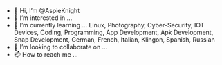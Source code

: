 - 👋 Hi, I’m @AspieKnight
- 👀 I’m interested in ...
- 🌱 I’m currently learning ... Linux, 
Photography, 
Cyber-Security, 
IOT Devices, 
Coding, 
Programming, 
App Development, 
Apk Development, 
Snap Development,
German,
French,
Italian,
Klingon,
Spanish,
Russian
- 💞️ I’m looking to collaborate on ...
- 📫 How to reach me ...

<!---
AspieKnight/AspieKnight is a ✨ special ✨ repository because its `README.md` (this file) appears on your GitHub profile.
You can click the Preview link to take a look at your changes.
--->
